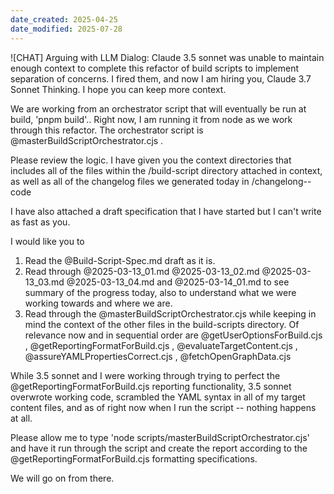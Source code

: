```yaml
---
date_created: 2025-04-25
date_modified: 2025-07-28
---
```



![CHAT] Arguing with LLM Dialog:
Claude 3.5 sonnet was unable to maintain enough context to complete this refactor of build scripts to implement separation of concerns.  I fired them, and now I am hiring you, Claude 3.7 Sonnet Thinking.  I hope you can keep more context.

We are working from an orchestrator script that will eventually be run at build, 'pnpm build'..  Right now, I am running it from node as we work through this refactor. The orchestrator script is @masterBuildScriptOrchestrator.cjs .  

Please review the logic. I have given you the context directories that includes all of the files within the /build-script directory attached in context, as well as all of the changelog files we generated today in /changelong--code

I have also attached a draft specification that I have started but I can't write as fast as you.  

I would like you to
1. Read the @Build-Script-Spec.md draft as it is.
2. Read through @2025-03-13_01.md @2025-03-13_02.md @2025-03-13_03.md @2025-03-13_04.md and @2025-03-14_01.md to see summary of the progress today, also to understand what we were working towards and where we are. 
3. Read through the @masterBuildScriptOrchestrator.cjs while keeping in mind the context of the other files in the build-scripts directory. Of relevance now and in sequential order are @getUserOptionsForBuild.cjs , @getReportingFormatForBuild.cjs , @evaluateTargetContent.cjs , @assureYAMLPropertiesCorrect.cjs , @fetchOpenGraphData.cjs 

While 3.5 sonnet and I were working through trying to perfect the @getReportingFormatForBuild.cjs reporting functionality, 3.5 sonnet overwrote working code, scrambled the YAML syntax in all of my target content files, and as of right now when I run the script -- nothing happens at all.

Please allow me to type 'node scripts/masterBuildScriptOrchestrator.cjs' and have it run through the script and create the report according to the @getReportingFormatForBuild.cjs formatting specifications. 

We will go on from there. 
